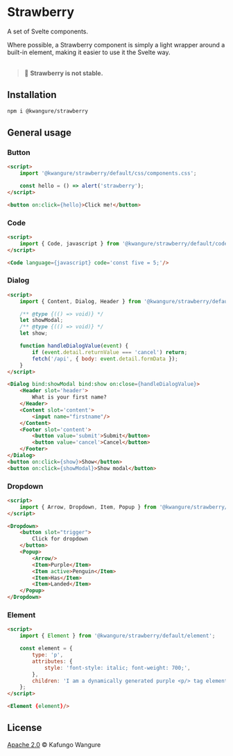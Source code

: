 # Strawberry
A set of Svelte components.

Where possible, a Strawberry component is simply a light wrapper around a built-in element, making it easier to use it the Svelte way.
<br>
<br>
> 🍓 **Strawberry is not stable.**

## Installation
```bash
npm i @kwangure/strawberry
```

## General usage
### Button
```html
<script>
    import '@kwangure/strawberry/default/css/components.css';

    const hello = () => alert('strawberry');
</script>

<button on:click={hello}>Click me!</button>
```
### Code
```html
<script>
    import { Code, javascript } from '@kwangure/strawberry/default/code';
</script>

<Code language={javascript} code='const five = 5;'/>
```
### Dialog
```html
<script>
    import { Content, Dialog, Header } from '@kwangure/strawberry/default/dialog';

    /** @type {(() => void)} */
    let showModal;
    /** @type {(() => void)} */
    let show;

    function handleDialogValue(event) {
        if (event.detail.returnValue === 'cancel') return;
        fetch('/api', { body: event.detail.formData });
    }
</script>

<Dialog bind:showModal bind:show on:close={handleDialogValue}>
    <Header slot='header'>
        What is your first name?
    </Header>
    <Content slot='content'>
        <input name="firstname"/>
    </Content>
    <Footer slot='content'>
        <button value='submit'>Submit</button>
        <button value='cancel'>Cancel</button>
    </Footer>
</Dialog>
<button on:click={show}>Show</button>
<button on:click={showModal}>Show modal</button>
```

### Dropdown
```html
<script>
    import { Arrow, Dropdown, Item, Popup } from '@kwangure/strawberry/default/dropdown';
</script>

<Dropdown>
    <button slot="trigger">
        Click for dropdown
    </button>
    <Popup>
        <Arrow/>
        <Item>Purple</Item>
        <Item active>Penguin</Item>
        <Item>Has</Item>
        <Item>Landed</Item>
    </Popup>
</Dropdown>
```

### Element
```html
<script>
    import { Element } from '@kwangure/strawberry/default/element';

    const element = {
    	type: 'p',
    	attributes: {
    		style: 'font-style: italic; font-weight: 700;',
    	},
    	children: 'I am a dynamically generated purple <p/> tag element.',
    };
</script>

<Element {element}/>
```



## License
[Apache 2.0](./LICENSE) © Kafungo Wangure
